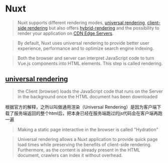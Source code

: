 # Nuxt

> Nuxt supports different rendering modes, [universal rendering](https://nuxt.com/docs/guide/concepts/rendering#universal-rendering), [client-side rendering](https://nuxt.com/docs/guide/concepts/rendering#client-side-rendering) but also offers [hybrid-rendering](https://nuxt.com/docs/guide/concepts/rendering#hybrid-rendering) and the possibility to render your application on [CDN Edge Servers](https://nuxt.com/docs/guide/concepts/rendering#edge-side-rendering).

> By default, Nuxt uses universal rendering to provide better user experience, performance and to optimize search engine indexing.

> Both the browser and server can interpret JavaScript code to turn Vue.js components into HTML elements. This step is called rendering.

## [universal rendering](https://nuxt.com/docs/guide/concepts/rendering#universal-rendering)

> the Client (browser) loads the JavaScript code that runs on the Server in the background once the HTML document has been downloaded

根据官方的解释，之所以叫做通用渲染（Universal Rendering）是因为客户端下载了服务端返回的整个html后，把本身已经在服务端跑过的js代码会在客户端再跑一遍

> Making a static page interactive in the browser is called "Hydration"

> Universal rendering allows a Nuxt application to provide quick page load times while preserving the benefits of client-side rendering. Furthermore, as the content is already present in the HTML document, crawlers can index it without overhead.
